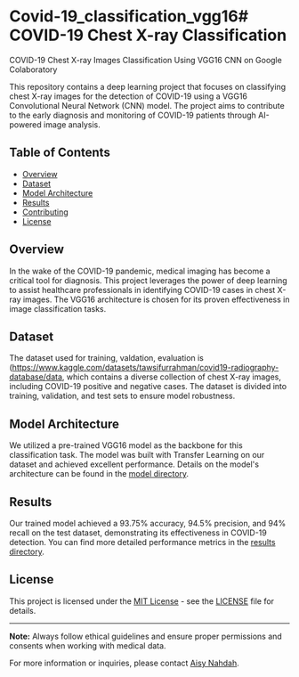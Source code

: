 # Covid-19_classification_vgg16# COVID-19 Chest X-ray Classification
COVID-19 Chest X-ray Images Classification Using VGG16 CNN on Google Colaboratory

This repository contains a deep learning project that focuses on classifying chest X-ray images for the detection of COVID-19 using a VGG16 Convolutional Neural Network (CNN) model. The project aims to contribute to the early diagnosis and monitoring of COVID-19 patients through AI-powered image analysis.

## Table of Contents
- [Overview](#overview)
- [Dataset](#dataset)
- [Model Architecture](#model-architecture)
- [Results](#results)
- [Contributing](#contributing)
- [License](#license)

## Overview

In the wake of the COVID-19 pandemic, medical imaging has become a critical tool for diagnosis. This project leverages the power of deep learning to assist healthcare professionals in identifying COVID-19 cases in chest X-ray images. The VGG16 architecture is chosen for its proven effectiveness in image classification tasks.

## Dataset

The dataset used for training, valdation, evaluation is (https://www.kaggle.com/datasets/tawsifurrahman/covid19-radiography-database/data, which contains a diverse collection of chest X-ray images, including COVID-19 positive and negative cases. The dataset is divided into training, validation, and test sets to ensure model robustness.

## Model Architecture

We utilized a pre-trained VGG16 model as the backbone for this classification task. The model was built with Transfer Learning on our dataset and achieved excellent performance. Details on the model's architecture can be found in the [model directory](model/). 

## Results

Our trained model achieved a 93.75% accuracy, 94.5% precision, and 94% recall on the test dataset, demonstrating its effectiveness in COVID-19 detection. You can find more detailed performance metrics in the [results directory](results/).

## License

This project is licensed under the [MIT License](LICENSE) - see the [LICENSE](LICENSE) file for details.

---

**Note:** Always follow ethical guidelines and ensure proper permissions and consents when working with medical data.

For more information or inquiries, please contact [Aisy Nahdah](mailto:nidanahdah@gmail.com).
